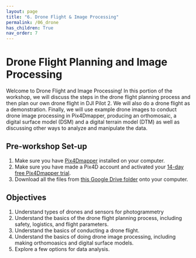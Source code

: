 ```yaml
---
layout: page
title: "6. Drone Flight & Image Processing"
permalink: /06_drone
has_children: True
nav_order: 7
---
```



# Drone Flight Planning and Image Processing

Welcome to Drone Flight and Image Processing! In this portion of the workshop, we will discuss the steps in the drone flight planning process and then plan our own drone flight in DJI Pilot 2.  We will also do a drone flight as a demonstration.  Finally, we will use example drone images to conduct drone image processing in Pix4Dmapper, producing an orthomosaic, a digital surface model (DSM) and a digital terrain model (DTM) as well as discussing other ways to analyze and manipulate the data. 


## Pre-workshop Set-up

1. Make sure you have <a href="https://www.pix4d.com/download/pix4dmapper/" target="_blank" rel="noopener noreferrer">Pix4Dmapper</a> installed on your computer.
2. Make sure you have made a Pix4D account and activated your <a href="https://support.pix4d.com/hc/en-us/articles/202560729-How-to-get-a-trial-of-Pix4Dmapper" target="_blank" rel="noopener noreferrer">14-day free Pix4Dmapper trial</a>.
3. Download all the files from <a href="https://drive.google.com/drive/folders/1evFZg4gZ99b4NHabrhMnxwjFJszIUKcU?usp=sharing" target="_blank" rel="noopener noreferrer">this Google Drive folder</a> onto your computer.

## Objectives 
1. Understand types of drones and sensors for photogrammetry
2. Understand the basics of the drone flight planning process, including safety, logistics, and flight parameters.
3. Understand the basics of conducting a drone flight.
4. Understand the basics of doing drone image processing, including making orthomoasics and digital surface models.
5. Explore a few options for data analysis.  
